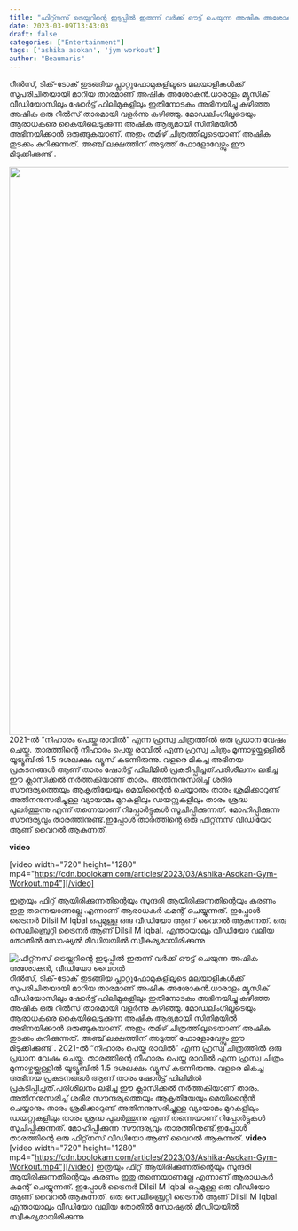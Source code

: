 ```yaml
---
title: "ഫിറ്റ്നസ് ട്രെയ്നറിന്റെ ഇടുപ്പിൽ ഇരുന്ന് വർക്ക് ഔട്ട് ചെയുന്ന അഷിക അശോകൻ, വീഡിയോ വൈറൽ"
date: 2023-03-09T13:43:03
draft: false
categories: ["Entertainment"]
tags: ['ashika asokan', 'jym workout']
author: "Beaumaris"
---
```


റീൽസ്, ടിക്-ടോക് തുടങ്ങിയ പ്ലാറ്റുഫോമുകളിലൂടെ മലയാളികൾക്ക് സുപരിചിതയായി മാറിയ താരമാണ് അഷിക അശോകൻ.ധാരാളം മ്യൂസിക് വീഡിയോസിലും ഷോർട്ട് ഫിലിമുകളിലും ഇതിനോടകം അഭിനയിച്ചു കഴിഞ്ഞ അഷിക ഒരു റീൽസ് താരമായി വളർന്നു കഴിഞ്ഞു. മോഡലിംഗിലൂടെയും ആരാധകരെ കൈയിലെടുക്കുന്ന അഷിക ആദ്യമായി സിനിമയിൽ അഭിനയിക്കാൻ ഒരുങ്ങുകയാണ്. അതും തമിഴ് ചിത്രത്തിലൂടെയാണ് അഷിക തുടക്കം കുറിക്കുന്നത്. അഞ്ച് ലക്ഷത്തിന് അടുത്ത് ഫോളോവേഴ്സും ഈ മിടുക്കിക്കുണ്ട് .

<img class="size-large wp-image-386866 aligncenter" src="https://cdn.boolokam.com/articles/2023/03/sa3-768x1024.jpg" alt="" width="768" height="1024" />2021-ൽ “നീഹാരം പെയ്ത രാവിൽ” എന്ന ഹ്രസ്വ ചിത്രത്തിൽ ഒരു പ്രധാന വേഷം ചെയ്തു. താരത്തിന്റെ നീഹാരം പെയ്ത രാവിൽ എന്ന ഹ്രസ്വ ചിത്രം മൂന്നാഴ്ചയ്ക്കുള്ളിൽ യൂട്യൂബിൽ 1.5 ദശലക്ഷം വ്യൂസ് കടന്നിരുന്നു. വളരെ മികച്ച അഭിനയ പ്രകടനങ്ങൾ ആണ് താരം ഷോർട്ട് ഫിലിമിൽ പ്രകടിപ്പിച്ചത്.പരിശീലനം ലഭിച്ച ഈ ക്ലാസിക്കൽ നർത്തകിയാണ് താരം. അതിനനുസരിച്ച് ശരീര സൗന്ദര്യത്തെയും ആകൃതിയേയും മെയിന്റൈൻ ചെയ്യാനും താരം ശ്രമിക്കാറുണ്ട് അതിനനുസരിച്ചുള്ള വ്യായാമം മുറകളിലും ഡയറ്റുകളിലും താരം ശ്രദ്ധ പുലർത്തുന്നു എന്ന് തന്നെയാണ് റിപ്പോർട്ടുകൾ സൂചിപ്പിക്കുന്നത്. മോഹിപ്പിക്കുന്ന സൗന്ദര്യവും താരത്തിനുണ്ട്.ഇപ്പോൾ താരത്തിന്റെ ഒരു ഫിറ്റ്‌നസ് വീഡിയോ ആണ് വൈറൽ ആകുന്നത്.

<strong>video</strong>

[video width="720" height="1280" mp4="https://cdn.boolokam.com/articles/2023/03/Ashika-Asokan-Gym-Workout.mp4"][/video]

ഇത്രയും ഫിറ്റ് ആയിരിക്കുന്നതിന്റെയും സുന്ദരി ആയിരിക്കുന്നതിന്റെയും കരണം ഇതു തന്നെയാണല്ലേ എന്നാണ് ആരാധകർ കമന്റ് ചെയ്യുന്നത്. ഇപ്പോൾ ട്രൈനർ Dilsil M Iqbal ഒപ്പമുള്ള ഒരു വീഡിയോ ആണ് വൈറൽ ആകുന്നത്. ഒരു സെലിബ്രെറ്റി ട്രൈനർ ആണ് Dilsil M Iqbal. എന്തായാലും വീഡിയോ വലിയ തോതിൽ സോഷ്യൽ മീഡിയയിൽ സ്വീകര്യമായിരിക്കുന്നു


![ഫിറ്റ്നസ് ട്രെയ്നറിന്റെ ഇടുപ്പിൽ ഇരുന്ന് വർക്ക് ഔട്ട് ചെയുന്ന അഷിക അശോകൻ, വീഡിയോ വൈറൽ](https://cdn.boolokam.com/articles/2023/03/sa3-768x1024.jpg)റീൽസ്, ടിക്-ടോക് തുടങ്ങിയ പ്ലാറ്റുഫോമുകളിലൂടെ മലയാളികൾക്ക് സുപരിചിതയായി മാറിയ താരമാണ് അഷിക അശോകൻ.ധാരാളം മ്യൂസിക് വീഡിയോസിലും ഷോർട്ട് ഫിലിമുകളിലും ഇതിനോടകം അഭിനയിച്ചു കഴിഞ്ഞ അഷിക ഒരു റീൽസ് താരമായി വളർന്നു കഴിഞ്ഞു. മോഡലിംഗിലൂടെയും ആരാധകരെ കൈയിലെടുക്കുന്ന അഷിക ആദ്യമായി സിനിമയിൽ അഭിനയിക്കാൻ ഒരുങ്ങുകയാണ്. അതും തമിഴ് ചിത്രത്തിലൂടെയാണ് അഷിക തുടക്കം കുറിക്കുന്നത്. അഞ്ച് ലക്ഷത്തിന് അടുത്ത് ഫോളോവേഴ്സും ഈ മിടുക്കിക്കുണ്ട് . 2021-ൽ “നീഹാരം പെയ്ത രാവിൽ” എന്ന ഹ്രസ്വ ചിത്രത്തിൽ ഒരു പ്രധാന വേഷം ചെയ്തു. താരത്തിന്റെ നീഹാരം പെയ്ത രാവിൽ എന്ന ഹ്രസ്വ ചിത്രം മൂന്നാഴ്ചയ്ക്കുള്ളിൽ യൂട്യൂബിൽ 1.5 ദശലക്ഷം വ്യൂസ് കടന്നിരുന്നു. വളരെ മികച്ച അഭിനയ പ്രകടനങ്ങൾ ആണ് താരം ഷോർട്ട് ഫിലിമിൽ പ്രകടിപ്പിച്ചത്.പരിശീലനം ലഭിച്ച ഈ ക്ലാസിക്കൽ നർത്തകിയാണ് താരം. അതിനനുസരിച്ച് ശരീര സൗന്ദര്യത്തെയും ആകൃതിയേയും മെയിന്റൈൻ ചെയ്യാനും താരം ശ്രമിക്കാറുണ്ട് അതിനനുസരിച്ചുള്ള വ്യായാമം മുറകളിലും ഡയറ്റുകളിലും താരം ശ്രദ്ധ പുലർത്തുന്നു എന്ന് തന്നെയാണ് റിപ്പോർട്ടുകൾ സൂചിപ്പിക്കുന്നത്. മോഹിപ്പിക്കുന്ന സൗന്ദര്യവും താരത്തിനുണ്ട്.ഇപ്പോൾ താരത്തിന്റെ ഒരു ഫിറ്റ്‌നസ് വീഡിയോ ആണ് വൈറൽ ആകുന്നത്. **video** [video width="720" height="1280" mp4="https://cdn.boolokam.com/articles/2023/03/Ashika-Asokan-Gym-Workout.mp4"][/video] ഇത്രയും ഫിറ്റ് ആയിരിക്കുന്നതിന്റെയും സുന്ദരി ആയിരിക്കുന്നതിന്റെയും കരണം ഇതു തന്നെയാണല്ലേ എന്നാണ് ആരാധകർ കമന്റ് ചെയ്യുന്നത്. ഇപ്പോൾ ട്രൈനർ Dilsil M Iqbal ഒപ്പമുള്ള ഒരു വീഡിയോ ആണ് വൈറൽ ആകുന്നത്. ഒരു സെലിബ്രെറ്റി ട്രൈനർ ആണ് Dilsil M Iqbal. എന്തായാലും വീഡിയോ വലിയ തോതിൽ സോഷ്യൽ മീഡിയയിൽ സ്വീകര്യമായിരിക്കുന്നു
